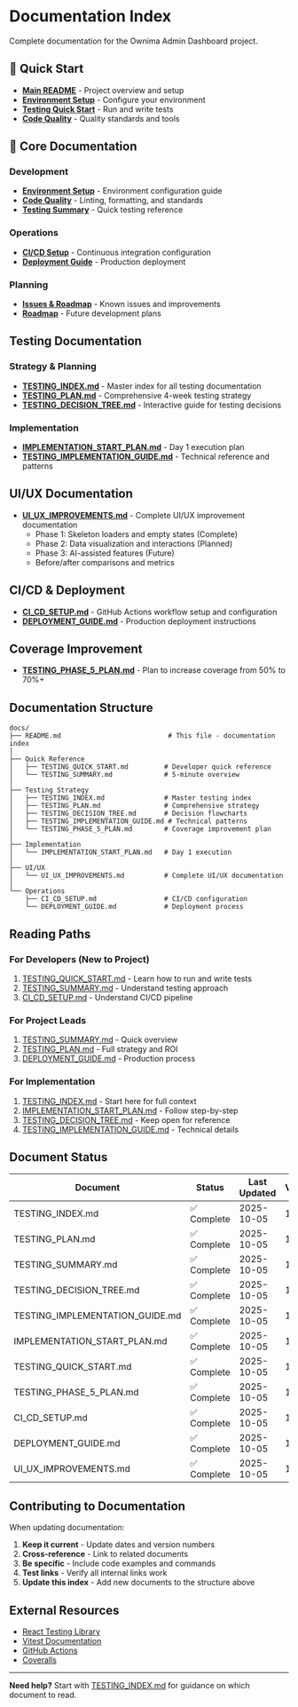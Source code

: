 # Documentation Index

Complete documentation for the Ownima Admin Dashboard project.

## 🚀 Quick Start

- **[Main README](../README.md)** - Project overview and setup
- **[Environment Setup](./ENVIRONMENT.md)** - Configure your environment
- **[Testing Quick Start](./TESTING_QUICK_START.md)** - Run and write tests
- **[Code Quality](./CODE_QUALITY.md)** - Quality standards and tools

## 📖 Core Documentation

### Development

- **[Environment Setup](./ENVIRONMENT.md)** - Environment configuration guide
- **[Code Quality](./CODE_QUALITY.md)** - Linting, formatting, and standards
- **[Testing Summary](./TESTING_QUICK_START.md)** - Quick testing reference

### Operations

- **[CI/CD Setup](./CI_CD_SETUP.md)** - Continuous integration configuration
- **[Deployment Guide](./DEPLOYMENT_GUIDE.md)** - Production deployment

### Planning

- **[Issues & Roadmap](./ISSUES.md)** - Known issues and improvements
- **[Roadmap](./ROADMAP.md)** - Future development plans

## Testing Documentation

### Strategy & Planning

- **[TESTING_INDEX.md](./TESTING_INDEX.md)** - Master index for all testing documentation
- **[TESTING_PLAN.md](./TESTING_PLAN.md)** - Comprehensive 4-week testing strategy
- **[TESTING_DECISION_TREE.md](./TESTING_DECISION_TREE.md)** - Interactive guide for testing decisions

### Implementation

- **[IMPLEMENTATION_START_PLAN.md](./IMPLEMENTATION_START_PLAN.md)** - Day 1 execution plan
- **[TESTING_IMPLEMENTATION_GUIDE.md](./TESTING_IMPLEMENTATION_GUIDE.md)** - Technical reference and patterns

## UI/UX Documentation

- **[UI_UX_IMPROVEMENTS.md](./UI_UX_IMPROVEMENTS.md)** - Complete UI/UX improvement documentation
  - Phase 1: Skeleton loaders and empty states (Complete)
  - Phase 2: Data visualization and interactions (Planned)
  - Phase 3: AI-assisted features (Future)
  - Before/after comparisons and metrics

## CI/CD & Deployment

- **[CI_CD_SETUP.md](./CI_CD_SETUP.md)** - GitHub Actions workflow setup and configuration
- **[DEPLOYMENT_GUIDE.md](./DEPLOYMENT_GUIDE.md)** - Production deployment instructions

## Coverage Improvement

- **[TESTING_PHASE_5_PLAN.md](./TESTING_PHASE_5_PLAN.md)** - Plan to increase coverage from 50% to 70%+

## Documentation Structure

```
docs/
├── README.md                           # This file - documentation index
│
├── Quick Reference
│   ├── TESTING_QUICK_START.md         # Developer quick reference
│   └── TESTING_SUMMARY.md             # 5-minute overview
│
├── Testing Strategy
│   ├── TESTING_INDEX.md               # Master testing index
│   ├── TESTING_PLAN.md                # Comprehensive strategy
│   ├── TESTING_DECISION_TREE.md       # Decision flowcharts
│   ├── TESTING_IMPLEMENTATION_GUIDE.md # Technical patterns
│   └── TESTING_PHASE_5_PLAN.md        # Coverage improvement plan
│
├── Implementation
│   └── IMPLEMENTATION_START_PLAN.md   # Day 1 execution
│
├── UI/UX
│   └── UI_UX_IMPROVEMENTS.md          # Complete UI/UX documentation
│
└── Operations
    ├── CI_CD_SETUP.md                 # CI/CD configuration
    └── DEPLOYMENT_GUIDE.md            # Deployment process
```

## Reading Paths

### For Developers (New to Project)

1. [TESTING_QUICK_START.md](./TESTING_QUICK_START.md) - Learn how to run and write tests
2. [TESTING_SUMMARY.md](./TESTING_SUMMARY.md) - Understand testing approach
3. [CI_CD_SETUP.md](./CI_CD_SETUP.md) - Understand CI/CD pipeline

### For Project Leads

1. [TESTING_SUMMARY.md](./TESTING_SUMMARY.md) - Quick overview
2. [TESTING_PLAN.md](./TESTING_PLAN.md) - Full strategy and ROI
3. [DEPLOYMENT_GUIDE.md](./DEPLOYMENT_GUIDE.md) - Production process

### For Implementation

1. [TESTING_INDEX.md](./TESTING_INDEX.md) - Start here for full context
2. [IMPLEMENTATION_START_PLAN.md](./IMPLEMENTATION_START_PLAN.md) - Follow step-by-step
3. [TESTING_DECISION_TREE.md](./TESTING_DECISION_TREE.md) - Keep open for reference
4. [TESTING_IMPLEMENTATION_GUIDE.md](./TESTING_IMPLEMENTATION_GUIDE.md) - Technical details

## Document Status

| Document                        | Status      | Last Updated | Version |
| ------------------------------- | ----------- | ------------ | ------- |
| TESTING_INDEX.md                | ✅ Complete | 2025-10-05   | 1.0     |
| TESTING_PLAN.md                 | ✅ Complete | 2025-10-05   | 1.0     |
| TESTING_SUMMARY.md              | ✅ Complete | 2025-10-05   | 1.0     |
| TESTING_DECISION_TREE.md        | ✅ Complete | 2025-10-05   | 1.0     |
| TESTING_IMPLEMENTATION_GUIDE.md | ✅ Complete | 2025-10-05   | 1.0     |
| IMPLEMENTATION_START_PLAN.md    | ✅ Complete | 2025-10-05   | 1.0     |
| TESTING_QUICK_START.md          | ✅ Complete | 2025-10-05   | 1.0     |
| TESTING_PHASE_5_PLAN.md         | ✅ Complete | 2025-10-05   | 1.0     |
| CI_CD_SETUP.md                  | ✅ Complete | 2025-10-05   | 1.0     |
| DEPLOYMENT_GUIDE.md             | ✅ Complete | 2025-10-05   | 1.0     |
| UI_UX_IMPROVEMENTS.md           | ✅ Complete | 2025-10-05   | 1.0     |

## Contributing to Documentation

When updating documentation:

1. **Keep it current** - Update dates and version numbers
2. **Cross-reference** - Link to related documents
3. **Be specific** - Include code examples and commands
4. **Test links** - Verify all internal links work
5. **Update this index** - Add new documents to the structure above

## External Resources

- [React Testing Library](https://testing-library.com/)
- [Vitest Documentation](https://vitest.dev/)
- [GitHub Actions](https://docs.github.com/en/actions)
- [Coveralls](https://coveralls.io/)

---

**Need help?** Start with [TESTING_INDEX.md](./TESTING_INDEX.md) for guidance on which document to read.
